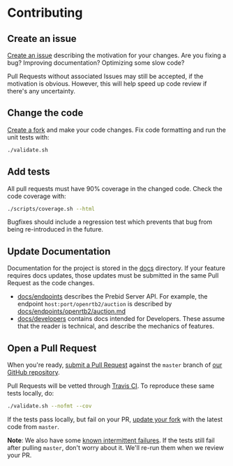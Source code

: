 # Contributing

## Create an issue

[Create an issue](https://github.com/PubMatic-OpenWrap/prebid-server/issues/new) describing the motivation for your changes.
Are you fixing a bug? Improving documentation? Optimizing some slow code?

Pull Requests without associated Issues may still be accepted, if the motivation is obvious.
However, this will help speed up code review if there's any uncertainty.

## Change the code

[Create a fork](https://help.github.com/articles/working-with-forks/) and make your code changes.
Fix code formatting and run the unit tests with:

```bash
./validate.sh
```

## Add tests

All pull requests must have 90% coverage in the changed code. Check the code coverage with:

```bash
./scripts/coverage.sh --html
```

Bugfixes should include a regression test which prevents that bug from being re-introduced in the future.

## Update Documentation

Documentation for the project is stored in the [docs](..) directory. If your feature requires docs updates,
those updates must be submitted in the same Pull Request as the code changes.

- [docs/endpoints](../endpoints) describes the Prebid Server API. For example, the endpoint `host:port/openrtb2/auction` is described by [docs/endpoints/openrtb2/auction.md](../endpoints/openrtb2/auction.md)
- [docs/developers](../developers) contains docs intended for Developers. These assume that the reader is technical, and describe the mechanics of features.

## Open a Pull Request

When you're ready, [submit a Pull Request](https://help.github.com/articles/creating-a-pull-request/)
against the `master` branch of [our GitHub repository](https://github.com/PubMatic-OpenWrap/prebid-server/compare).

Pull Requests will be vetted through [Travis CI](https://travis-ci.com/).
To reproduce these same tests locally, do:

```bash
./validate.sh --nofmt --cov
```

If the tests pass locally, but fail on your PR, [update your fork](https://help.github.com/articles/syncing-a-fork/) with the latest code from `master`.

**Note**: We also have some [known intermittent failures](https://github.com/PubMatic-OpenWrap/prebid-server/issues/103).
          If the tests still fail after pulling `master`, don't worry about it. We'll re-run them when we review your PR.
